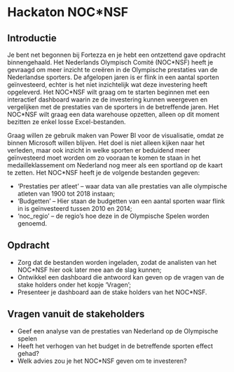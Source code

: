 # Hackaton NOC\*NSF

## Introductie

Je bent net begonnen bij Fortezza en je hebt een ontzettend gave opdracht binnengehaald. Het Nederlands Olympisch Comité (NOC\*NSF) heeft je gevraagd om meer inzicht te creëren in de Olympische prestaties van de Nederlandse sporters. De afgelopen jaren is er flink in een aantal sporten geïnvesteerd, echter is het niet inzichtelijk wat deze investering heeft opgeleverd. Het NOC\*NSF wilt graag om te starten beginnen met een interactief dashboard waarin ze de investering kunnen weergeven en vergelijken met de prestaties van de sporters in de betreffende jaren. Het NOC\*NSF wilt graag een data warehouse opzetten, alleen op dit moment bezitten ze enkel losse Excel-bestanden. 

Graag willen ze gebruik maken van Power BI voor de visualisatie, omdat ze binnen Microsoft willen blijven. Het doel is niet alleen kijken naar het verleden, maar ook inzicht in welke sporten er beduidend meer geïnvesteerd moet worden om zo vooraan te komen te staan in het medailleklassement om Nederland nog meer als een sportland op de kaart te zetten.
Het NOC\*NSF heeft je de volgende bestanden gegeven:

-	‘Prestaties per atleet’ – waar data van alle prestaties van alle olympische atleten van 1900 tot 2018 instaan;
-	‘Budgetten’ – Hier staan de budgetten van een aantal sporten waar flink in is geïnvesteerd tussen 2010 en 2014;
-	‘noc_regio’ – de regio’s hoe deze in de Olympische Spelen worden genoemd.

## Opdracht
- Zorg dat de bestanden worden ingeladen, zodat de analisten van het NOC\*NSF hier ook later mee aan de slag kunnen;
- Ontwikkel een dashboard die antwoord kan geven op de vragen van de stake holders onder het kopje ‘Vragen’;
- Presenteer je dashboard aan de stake holders van het NOC\*NSF.

## Vragen vanuit de stakeholders
- Geef een analyse van de prestaties van Nederland op de Olympische spelen
- Heeft het verhogen van het budget in de betreffende sporten effect gehad?
- Welk advies zou je het NOC\*NSF geven om te investeren?
